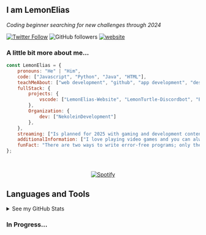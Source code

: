 <h2>I am LemonElias</h2>
<p><em>Coding beginner searching for new challenges through 2024</em></p>

[![Twitter Follow](https://img.shields.io/twitter/follow/xLemonElias?label=Follow)](https://twitter.com/intent/follow?screen_name=xLemonElias)
![GitHub followers](https://img.shields.io/github/followers/LemonElias?label=Follow&style=social)
[![website](https://img.shields.io/badge/Website-46a2f1.svg?&style=flat-square&logo=Google-Chrome&logoColor=white&link=https://lemonelias.de/)](https://lemonelias.de/)

### A little bit more about me...

```javascript
const LemonElias = {
    pronouns: "He" | "Him",
    code: ["Javascript", "Python", "Java", "HTML"],
    teachMeAbout: ["web development", "github", "app development", "designing"],
    fullStack: {
        projects: {
            vscode: ["LemonElias-Website", "LemonTurtle-Discordbot", "Elly&Jonny-Website"],
        },
        Organization: {
            dev: ["NekoleinDevelopment"]
        },
    },
    streaming: ["Is planned for 2025 with gaming and development content"],
    additionalInformation: ["I love playing video games and you can always hit me up to play"],
    funFact: "There are two ways to write error-free programs; only the third one works"
};
```
&nbsp;<div align="center">
[![Spotify](https://develias-spotify-playing.vercel.app/api/spotify?background_color=0d1117&border_color=ffffff)](https://open.spotify.com/user/enderzatron)
</div>

<h2>Languages and Tools</h2>

<details><summary>See my GitHub Stats</summary><p>Coming soon...</p></details>

### In Progress...
